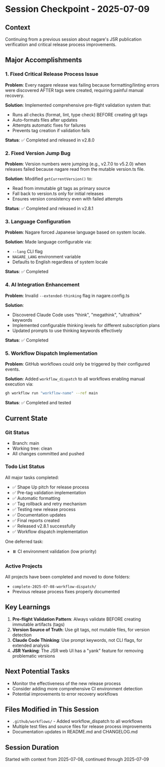 # Session Checkpoint - 2025-07-09

## Context

Continuing from a previous session about nagare's JSR publication verification and critical release
process improvements.

## Major Accomplishments

### 1. Fixed Critical Release Process Issue

**Problem**: Every nagare release was failing because formatting/linting errors were discovered
AFTER tags were created, requiring painful manual recovery.

**Solution**: Implemented comprehensive pre-flight validation system that:

- Runs all checks (format, lint, type check) BEFORE creating git tags
- Auto-formats files after updates
- Attempts automatic fixes for failures
- Prevents tag creation if validation fails

**Status**: ✅ Completed and released in v2.8.0

### 2. Fixed Version Jump Bug

**Problem**: Version numbers were jumping (e.g., v2.7.0 to v5.2.0) when releases failed because
nagare read from the mutable version.ts file.

**Solution**: Modified `getCurrentVersion()` to:

- Read from immutable git tags as primary source
- Fall back to version.ts only for initial releases
- Ensures version consistency even with failed attempts

**Status**: ✅ Completed and released in v2.8.1

### 3. Language Configuration

**Problem**: Nagare forced Japanese language based on system locale.

**Solution**: Made language configurable via:

- `--lang` CLI flag
- `NAGARE_LANG` environment variable
- Defaults to English regardless of system locale

**Status**: ✅ Completed

### 4. AI Integration Enhancement

**Problem**: Invalid `--extended-thinking` flag in nagare.config.ts

**Solution**:

- Discovered Claude Code uses "think", "megathink", "ultrathink" keywords
- Implemented configurable thinking levels for different subscription plans
- Updated prompts to use thinking keywords effectively

**Status**: ✅ Completed

### 5. Workflow Dispatch Implementation

**Problem**: GitHub workflows could only be triggered by their configured events.

**Solution**: Added `workflow_dispatch` to all workflows enabling manual execution via:

```bash
gh workflow run "workflow-name" --ref main
```

**Status**: ✅ Completed and tested

## Current State

### Git Status

- Branch: main
- Working tree: clean
- All changes committed and pushed

### Todo List Status

All major tasks completed:

- ✅ Shape Up pitch for release process
- ✅ Pre-tag validation implementation
- ✅ Automatic formatting
- ✅ Tag rollback and retry mechanism
- ✅ Testing new release process
- ✅ Documentation updates
- ✅ Final reports created
- ✅ Released v2.8.1 successfully
- ✅ Workflow dispatch implementation

One deferred task:

- ⏸️ CI environment validation (low priority)

### Active Projects

All projects have been completed and moved to done folders:

- `complete-2025-07-08-workflow-dispatch/`
- Previous release process fixes properly documented

## Key Learnings

1. **Pre-flight Validation Pattern**: Always validate BEFORE creating immutable artifacts (tags)
2. **Version Source of Truth**: Use git tags, not mutable files, for version detection
3. **Claude Code Thinking**: Use prompt keywords, not CLI flags, for extended analysis
4. **JSR Yanking**: The JSR web UI has a "yank" feature for removing problematic versions

## Next Potential Tasks

- Monitor the effectiveness of the new release process
- Consider adding more comprehensive CI environment detection
- Potential improvements to error recovery workflows

## Files Modified in This Session

- `.github/workflows/` - Added workflow_dispatch to all workflows
- Multiple test files and source files for release process improvements
- Documentation updates in README.md and CHANGELOG.md

## Session Duration

Started with context from 2025-07-08, continued through 2025-07-09
